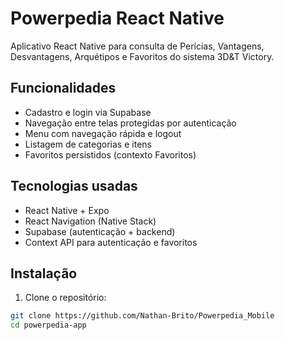 # Powerpedia React Native

Aplicativo React Native para consulta de Perícias, Vantagens, Desvantagens, Arquétipos e Favoritos do sistema 3D&T Victory.

## Funcionalidades

- Cadastro e login via Supabase
- Navegação entre telas protegidas por autenticação
- Menu com navegação rápida e logout
- Listagem de categorias e itens
- Favoritos persistidos (contexto Favoritos)

## Tecnologias usadas

- React Native + Expo
- React Navigation (Native Stack)
- Supabase (autenticação + backend)
- Context API para autenticação e favoritos

## Instalação

1. Clone o repositório:

```bash
git clone https://github.com/Nathan-Brito/Powerpedia_Mobile
cd powerpedia-app
